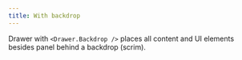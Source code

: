 ```yaml
---
title: With backdrop
---
```


Drawer with `<Drawer.Backdrop />` places all content and UI elements besides panel behind a backdrop (scrim).
